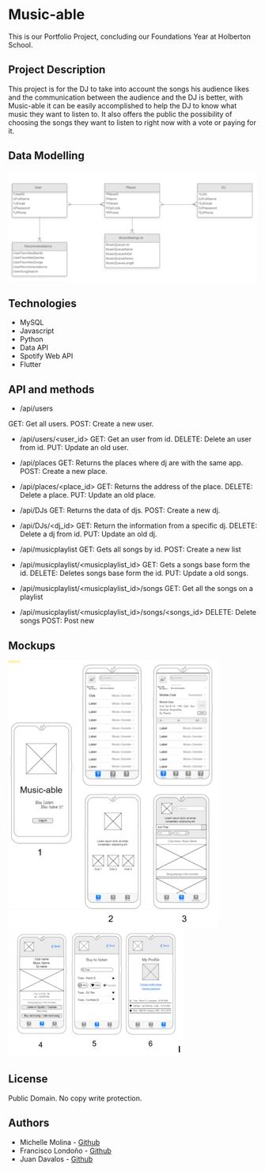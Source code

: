 # Music-able

This is our Portfolio Project, concluding our Foundations Year at Holberton School.

## Project Description

<p>This project is for the DJ to take into account the songs his audience likes and the communication between the audience and the DJ is better, with Music-able it can be easily accomplished to help the DJ to know what music they want to listen to. It also offers the public the possibility of choosing the songs they want to listen to right now with a vote or paying for it.</p>


## Data Modelling

![](https://github.com/JuanDavidDava2/Music_api/blob/master/images/data.PNG)

## Technologies

* MySQL
* Javascript
* Python
* Data API
* Spotify Web API
* Flutter

## API and methods

* /api/users
<p>GET: Get all users.
POST: Create a new user.</p>

* /api/users/<user_id>
GET: Get an user from id.
DELETE: Delete an user from id.
PUT: Update an old user.

* /api/places
GET: Returns the places where dj are with the same app.
POST: Create a new place.

* /api/places/<place_id>
GET: Returns the address of the place.
DELETE: Delete a place.
PUT: Update an old place.

* /api/DJs
GET: Returns the data of djs.
POST: Create a new dj.

* /api/DJs/<dj_id>
GET: Return the information from a specific dj.
DELETE: Delete a dj from id.
PUT: Update an old dj.

* /api/musicplaylist
GET: Gets all songs by id.
POST: Create a new list

* /api/musicplaylist/<musicplaylist_id>
GET: Gets a songs base form the id.
DELETE: Deletes songs base form the id.
PUT: Update a old songs.

* /api/musicplaylist/<musicplaylist_id>/songs
GET: Get all the songs on a playlist

* /api/musicplaylist/<musicplaylist_id>/songs/<songs_id>
DELETE: Delete songs
POST: Post new

## Mockups

![](https://github.com/JuanDavidDava2/Music_api/blob/master/images/Mockups.PNG)
![](https://github.com/JuanDavidDava2/Music_api/blob/master/images/Mockups2.PNG)


## License

Public Domain. No copy write protection.

## Authors
* Michelle Molina - [Github](https://github.com/michelalejo)
* Francisco Londoño - [Github](https://github.com/francisco0522)
* Juan Davalos - [Github](https://github.com/JuanDavidDava2)
